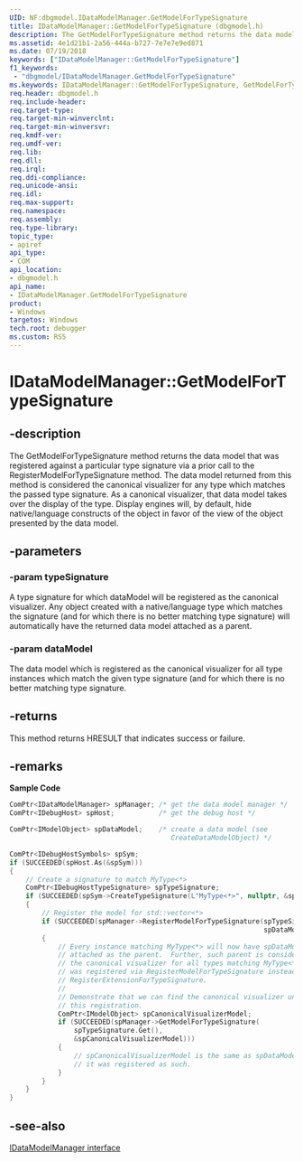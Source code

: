 ```yaml
---
UID: NF:dbgmodel.IDataModelManager.GetModelForTypeSignature
title: IDataModelManager::GetModelForTypeSignature (dbgmodel.h)
description: The GetModelForTypeSignature method returns the data model that was registered against a particular type signature via a prior call to the RegisterModelForTypeSignature method.
ms.assetid: 4e1d21b1-2a56-444a-b727-7e7e7e9ed871
ms.date: 07/19/2018
keywords: ["IDataModelManager::GetModelForTypeSignature"]
f1_keywords:
 - "dbgmodel/IDataModelManager.GetModelForTypeSignature"
ms.keywords: IDataModelManager::GetModelForTypeSignature, GetModelForTypeSignature, IDataModelManager.GetModelForTypeSignature, IDataModelManager::GetModelForTypeSignature, IDataModelManager.GetModelForTypeSignature
req.header: dbgmodel.h
req.include-header:
req.target-type:
req.target-min-winverclnt:
req.target-min-winversvr:
req.kmdf-ver:
req.umdf-ver:
req.lib:
req.dll:
req.irql: 
req.ddi-compliance:
req.unicode-ansi:
req.idl:
req.max-support:
req.namespace:
req.assembly:
req.type-library: 
topic_type: 
- apiref
api_type: 
- COM
api_location: 
- dbgmodel.h
api_name: 
- IDataModelManager.GetModelForTypeSignature
product:
- Windows
targetos: Windows
tech.root: debugger
ms.custom: RS5
---
```


# IDataModelManager::GetModelForTypeSignature


## -description

The GetModelForTypeSignature method returns the data model that was registered against a particular type signature via a prior call to the RegisterModelForTypeSignature method. The data model returned from this method is considered the canonical visualizer for any type which matches the passed type signature. As a canonical visualizer, that data model takes over the display of the type. Display engines will, by default, hide native/language constructs of the object in favor of the view of the object presented by the data model.


## -parameters

### -param typeSignature

A type signature for which dataModel will be registered as the canonical visualizer. Any object created with a native/language type which matches the signature (and for which there is no better matching type signature) will automatically have the returned data model attached as a parent.

### -param dataModel
The data model which is registered as the canonical visualizer for all type instances which match the given type signature (and for which there is no better matching type signature.


## -returns
This method returns HRESULT that indicates success or failure.

## -remarks

**Sample Code**

```cpp
ComPtr<IDataModelManager> spManager; /* get the data model manager */
ComPtr<IDebugHost> spHost;           /* get the debug host */

ComPtr<IModelObject> spDataModel;    /* create a data model (see 
                                        CreateDataModelObject) */

ComPtr<IDebugHostSymbols> spSym;
if (SUCCEEDED(spHost.As(&spSym)))
{
    // Create a signature to match MyType<*>
    ComPtr<IDebugHostTypeSignature> spTypeSignature;
    if (SUCCEEDED(spSym->CreateTypeSignature(L"MyType<*>", nullptr, &spTypeSignature)))
    {
        // Register the model for std::vector<*>
        if (SUCCEEDED(spManager->RegisterModelForTypeSignature(spTypeSignature.Get(),
                                                               spDataModel.Get()))
        {
            // Every instance matching MyType<*> will now have spDataModel 
            // attached as the parent.  Further, such parent is considered 
            // the canonical visualizer for all types matching MyType<*> since it 
            // was registered via RegisterModelForTypeSignature instead of
            // RegisterExtensionForTypeSignature.
            //
            // Demonstrate that we can find the canonical visualizer under 
            // this registration.
            ComPtr<IModelObject> spCanonicalVisualizerModel;
            if (SUCCEEDED(spManager->GetModelForTypeSignature(
                spTypeSignature.Get(), 
                &spCanonicalVisualizerModel)))
            {
                // spCanonicalVisualizerModel is the same as spDataModel since 
                // it was registered as such.
            }
        }
    }
}
```

## -see-also

[IDataModelManager interface](nn-dbgmodel-idatamodelmanager.md)
